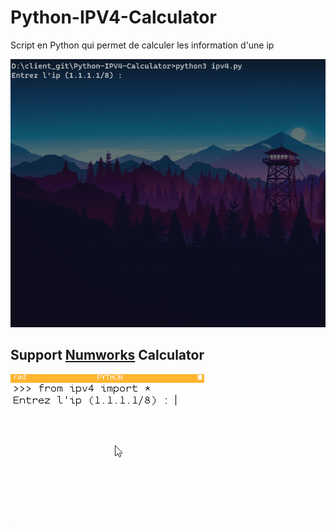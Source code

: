 # Python-IPV4-Calculator
Script en Python qui permet de calculer les information d'une ip

![Exemple](ipv4.gif)

## Support [Numworks](https://www.numworks.com/fr/) Calculator

![NumWorks](numworks.gif)
